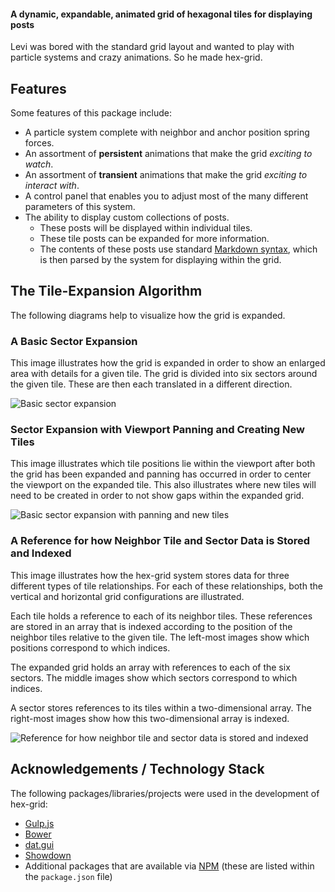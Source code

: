#### A dynamic, expandable, animated grid of hexagonal tiles for displaying posts

Levi was bored with the standard grid layout and wanted to play with particle systems and crazy animations. So he made hex-grid.

## Features

Some features of this package include:

- A particle system complete with neighbor and anchor position spring forces.
- An assortment of **persistent** animations that make the grid _exciting to watch_.
- An assortment of **transient** animations that make the grid _exciting to interact with_.
- A control panel that enables you to adjust most of the many different parameters of this system.
- The ability to display custom collections of posts.
    - These posts will be displayed within individual tiles.
    - These tile posts can be expanded for more information.
    - The contents of these posts use standard [Markdown syntax][markdown-url], which is then parsed by the system for displaying within the grid.

## The Tile-Expansion Algorithm

The following diagrams help to visualize how the grid is expanded.

### A Basic Sector Expansion

This image illustrates how the grid is expanded in order to show an enlarged area with details for a given tile. The grid is divided into six sectors around the given tile. These are then each translated in a different direction.

![Basic sector expansion][sector-expansion-1-image]

### Sector Expansion with Viewport Panning and Creating New Tiles

This image illustrates which tile positions lie within the viewport after both the grid has been expanded and panning has occurred in order to center the viewport on the expanded tile. This also illustrates where new tiles will need to be created in order to not show gaps within the expanded grid.

![Basic sector expansion with panning and new tiles][sector-expansion-2-image]

### A Reference for how Neighbor Tile and Sector Data is Stored and Indexed

This image illustrates how the hex-grid system stores data for three different types of tile relationships. For each of these relationships, both the vertical and horizontal grid configurations are illustrated.

Each tile holds a reference to each of its neighbor tiles. These references are stored in an array that is indexed according to the position of the neighbor tiles relative to the given tile. The left-most images show which positions correspond to which indices.

The expanded grid holds an array with references to each of the six sectors. The middle images show which sectors correspond to which indices.

A sector stores references to its tiles within a two-dimensional array. The right-most images show how this two-dimensional array is indexed.

![Reference for how neighbor tile and sector data is stored and indexed][indices-image]

## Acknowledgements / Technology Stack

The following packages/libraries/projects were used in the development of hex-grid:

- [Gulp.js][gulp-url]
- [Bower][bower-url]
- [dat.gui][dat-gui-url]
- [Showdown][showdown-url]
- Additional packages that are available via [NPM][npm-url] (these are listed within the `package.json` file)


[sector-expansion-1-image]: https://s3-us-west-2.amazonaws.com/levi-portfolio-media/hex-grid/hg-sector-expansion-1.png
[sector-expansion-2-image]: https://s3-us-west-2.amazonaws.com/levi-portfolio-media/hex-grid/hg-sector-expansion-2.png
[indices-image]: https://s3-us-west-2.amazonaws.com/levi-portfolio-media/hex-grid/hg-indices.png

[markdown-url]: http://daringfireball.net/projects/markdown/
[dat-gui-url]: http://code.google.com/p/dat-gui
[gulp-url]: http://gulpjs.com
[bower-url]: http://bower.io
[npm-url]: https://npmjs.org
[showdown-url]: https://github.com/showdownjs/showdown
